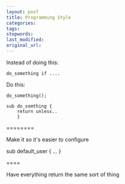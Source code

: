 ```yaml
---
layout: post
title: Programming Style
categories:
tags:
stopwords:
last_modified:
original_url:
---
```


Instead of doing this:

	do_something if ....

Do this:

	do_something();

	sub do_somthing {
		return unless..
		}


========

Make it so it's easier to configure

sub default_user { ... }

====

Have everything return the same sort of thing


